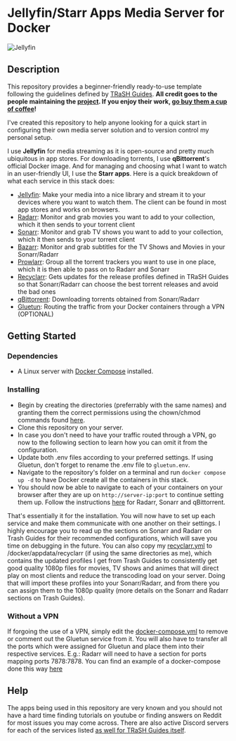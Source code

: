 # Jellyfin/Starr Apps Media Server for Docker

![Jellyfin](https://i.imgur.com/BCfda0J.png)
## Description

This repository provides a beginner-friendly ready-to-use template following the guidelines defined by [TRaSH Guides](trash-guides.info). **All credit goes to the people maintaining the [project](https://github.com/TRaSH-/Guides). If you enjoy their work, [go buy them a cup of coffee](https://github.com/sponsors/TRaSH-)!**

I've created this repository to help anyone looking for a quick start in configuring their own media server solution and to version control my personal setup.

I use **Jellyfin** for media streaming as it is open-source and pretty much ubiquitous in app stores. For downloading torrents, I use **qBittorrent**'s official Docker image. And for managing and choosing what I want to watch in an user-friendly UI, I use the **Starr apps**. Here is a quick breakdown of what each service in this stack does:

* [Jellyfin](https://jellyfin.org/): Make your media into a nice library and stream it to your devices where you want to watch them. The client can be found in most app stores and works on browsers.
* [Radarr](https://radarr.video/): Monitor and grab movies you want to add to your collection, which it then sends to your torrent client
* [Sonarr](https://sonarr.tv/): Monitor and grab TV shows you want to add to your collection, which it then sends to your torrent client
* [Bazarr](https://www.bazarr.media/): Monitor and grab subtitles for the TV Shows and Movies in your Sonarr/Radarr
* [Prowlarr](https://github.com/Prowlarr/Prowlarr): Group all the torrent trackers you want to use in one place, which it is then able to pass on to Radarr and Sonarr
* [Recyclarr](https://github.com/recyclarr/recyclarr): Gets updates for the release profiles defined in TRaSH Guides so that Sonarr/Radarr can choose the best torrent releases and avoid the bad ones
* [qBittorrent](https://www.qbittorrent.org/): Downloading torrents obtained from Sonarr/Radarr
* [Gluetun](https://github.com/qdm12/gluetun): Routing the traffic from your Docker containers through a VPN (OPTIONAL)

## Getting Started

### Dependencies

* A Linux server with [Docker Compose](https://docs.docker.com/compose/install/) installed.

### Installing

* Begin by creating the directories (preferrably with the same names) and granting them the correct permissions using the chown/chmod commands found [here](https://trash-guides.info/Hardlinks/How-to-setup-for/Docker/).
* Clone this repository on your server.
* In case you don't need to have your traffic routed through a VPN, go now to the following section to learn how you can omit it from the configuration.
* Update both .env files according to your preferred settings. If using Gluetun, don't forget to rename the .env file to `gluetun.env`. 
* Navigate to the repository's folder on a terminal and run `docker compose up -d` to have Docker create all the containers in this stack.
* You should now be able to navigate to each of your containers on your browser after they are up on `http://server-ip:port` to continue setting them up. Follow the instructions [here](https://trash-guides.info/Hardlinks/Examples/) for Radarr, Sonarr and qBittorrent.

That's essentially it for the installation. You will now have to set up each service and make them communicate with one another on their settings. I highly encourage you to read up the sections on Sonarr and Radarr on Trash Guides for their recommended configurations, which will save you time on debugging in the future. You can also copy my [recyclarr.yml](./recyclarr.yml) to /docker/appdata/recyclarr (if using the same directories as me), which contains the updated profiles I get from Trash Guides to consistently get good quality 1080p files for movies, TV shows and animes that will direct play on most clients and reduce the transcoding load on your server. Doing that will import these profiles into your Sonarr/Radarr, and from there you can assign them to the 1080p quality (more details on the Sonarr and Radarr sections on Trash Guides).

### Without a VPN

If forgoing the use of a VPN, simply edit the [docker-compose.yml](./docker-compose.yml) to remove or comment out the Gluetun service from it. You will also have to transfer all the ports which were assigned for Gluetun and place them into their respective services. E.g.: Radarr will need to have a section for ports mapping ports 7878:7878. You can find an example of a docker-compose done this way [here](https://trash-guides.info/Hardlinks/How-to-setup-for/Docker/)

## Help

The apps being used in this repository are very known and you should not have a hard time finding tutorials on youtube or finding answers on Reddit for most issues you may come across. There are also active Discord servers for each of the services listed [as well for TRaSH Guides itself](https://trash-guides.info/discord). 
